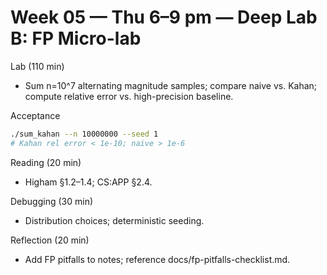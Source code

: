 # Week 05 — Thu 6–9 pm — Deep Lab B: FP Micro-lab

Lab (110 min)
- Sum n=10^7 alternating magnitude samples; compare naive vs. Kahan;
  compute relative error vs. high-precision baseline.

Acceptance
```bash
./sum_kahan --n 10000000 --seed 1
# Kahan rel error < 1e-10; naive > 1e-6
```

Reading (20 min)
- Higham §1.2–1.4; CS:APP §2.4.

Debugging (30 min)
- Distribution choices; deterministic seeding.

Reflection (20 min)
- Add FP pitfalls to notes; reference docs/fp-pitfalls-checklist.md.